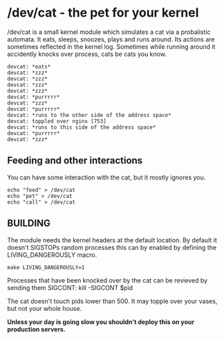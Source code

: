 # /dev/cat - the pet for your kernel


/dev/cat is a small kernel module which simulates a cat via a probalistic automata.
It eats, sleeps, snoozes, plays and runs around. Its actions are sometimes reflected in the kernel log.
Sometimes while running around it accidently knocks over process, cats be cats you know.


	devcat: *eats*
	devcat: *zzz*
	devcat: *zzz*
	devcat: *zzz*
	devcat: *zzz*
	devcat: *purrrrr*
	devcat: *zzz*
	devcat: *purrrrr*
	devcat: *runs to the other side of the address space*
	devcat: toppled over nginx [753]
	devcat: *runs to this side of the address space*
	devcat: *purrrrr*
	devcat: *zzz*

## Feeding and other interactions
You can have some interaction with the cat, but it mostly ignores you.

    echo "feed" > /dev/cat
	echo "pet" > /dev/cat
	echo "call" > /dev/cat


## BUILDING
The module needs the kernel headers at the default location. By default it doesn't SIGSTOPs random
processes this can by enabled by defining the LIVING_DANGEROUSLY macro. 

	make LIVING_DANGEROUSLY=1


Processes that have been knocked over by the cat can be revieved by sending them SIGCONT:
	kill -SIGCONT $pid

The cat doesn't touch pids lower than 500. It may topple over your vases, but not your whole house.

**Unless your day is going slow you shouldn't deploy this on your production servers.**

